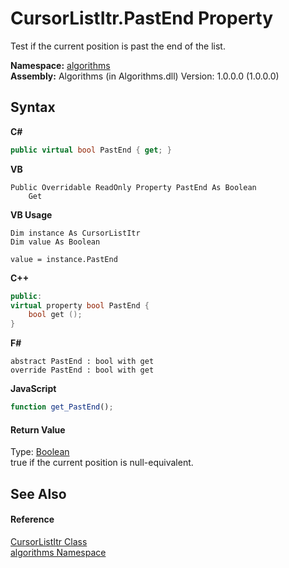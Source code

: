 # CursorListItr.PastEnd Property 
 

Test if the current position is past the end of the list.

**Namespace:**&nbsp;<a href="82f88b43-fdc9-bc99-9558-75fce96d448f">algorithms</a><br />**Assembly:**&nbsp;Algorithms (in Algorithms.dll) Version: 1.0.0.0 (1.0.0.0)

## Syntax

**C#**<br />
``` C#
public virtual bool PastEnd { get; }
```

**VB**<br />
``` VB
Public Overridable ReadOnly Property PastEnd As Boolean
	Get
```

**VB Usage**<br />
``` VB Usage
Dim instance As CursorListItr
Dim value As Boolean

value = instance.PastEnd

```

**C++**<br />
``` C++
public:
virtual property bool PastEnd {
	bool get ();
}
```

**F#**<br />
``` F#
abstract PastEnd : bool with get
override PastEnd : bool with get
```

**JavaScript**<br />
``` JavaScript
function get_PastEnd();

```


#### Return Value
Type: <a href="http://msdn2.microsoft.com/en-us/library/a28wyd50" target="_blank">Boolean</a><br />true if the current position is null-equivalent.

## See Also


#### Reference
<a href="d528b1d7-822b-ed08-2f56-cb5cdae8dffa">CursorListItr Class</a><br /><a href="82f88b43-fdc9-bc99-9558-75fce96d448f">algorithms Namespace</a><br />